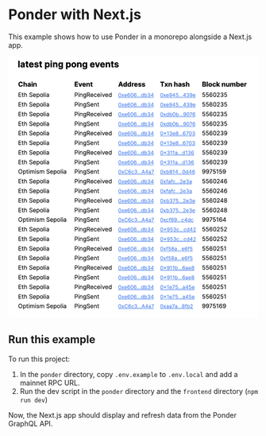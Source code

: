 # Ponder with Next.js

This example shows how to use Ponder in a monorepo alongside a Next.js app.

![Screenshot](./frontend/public/demo.png)

## Run this example

To run this project:

1. In the `ponder` directory, copy `.env.example` to `.env.local` and add a mainnet RPC URL.
2. Run the dev script in the `ponder` directory and the `frontend` directory (`npm run dev`)

Now, the Next.js app should display and refresh data from the Ponder GraphQL API.

